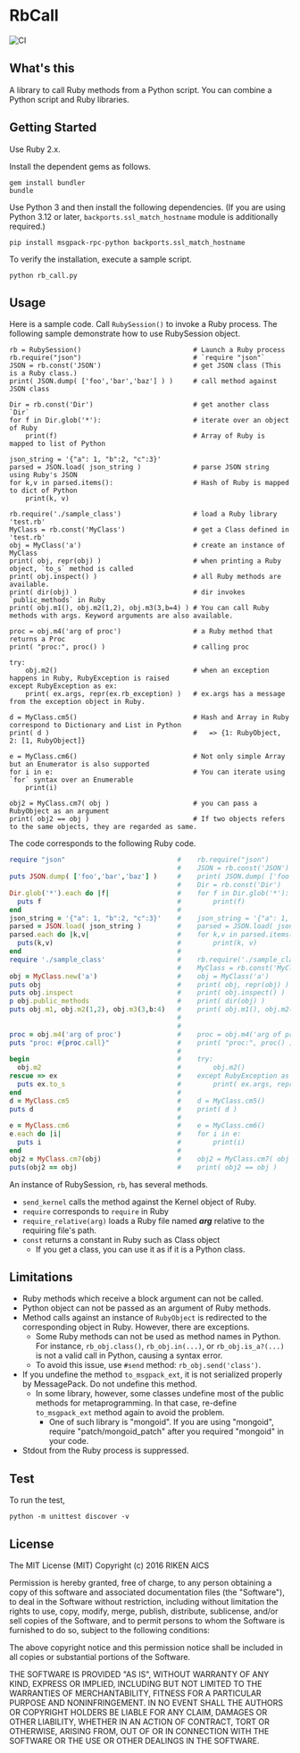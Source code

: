 # RbCall

![CI](https://github.com/yohm/rb_call/actions/workflows/python-app.yml/badge.svg)

## What's this

A library to call Ruby methods from a Python script.
You can combine a Python script and Ruby libraries.

## Getting Started

Use Ruby 2.x.

Install the dependent gems as follows.

```
gem install bundler
bundle
```

Use Python 3 and then install the following dependencies.
(If you are using Python 3.12 or later, `backports.ssl_match_hostname` module is additionally required.)

```
pip install msgpack-rpc-python backports.ssl_match_hostname
```

To verify the installation, execute a sample script.

```
python rb_call.py
```

## Usage

Here is a sample code.
Call `RubySession()` to invoke a Ruby process. The following sample demonstrate how to use RubySession object.

```py3
rb = RubySession()                            # Launch a Ruby process
rb.require("json")                            # `require "json"`
JSON = rb.const('JSON')                       # get JSON class (This is a Ruby class.)
print( JSON.dump( ['foo','bar','baz'] ) )     # call method against JSON class

Dir = rb.const('Dir')                         # get another class `Dir`
for f in Dir.glob('*'):                       # iterate over an object of Ruby
    print(f)                                  # Array of Ruby is mapped to list of Python

json_string = '{"a": 1, "b":2, "c":3}'
parsed = JSON.load( json_string )             # parse JSON string using Ruby's JSON
for k,v in parsed.items():                    # Hash of Ruby is mapped to dict of Python
    print(k, v)

rb.require('./sample_class')                  # load a Ruby library 'test.rb'
MyClass = rb.const('MyClass')                 # get a Class defined in 'test.rb'
obj = MyClass('a')                            # create an instance of MyClass
print( obj, repr(obj) )                       # when printing a Ruby object, `to_s` method is called
print( obj.inspect() )                        # all Ruby methods are available.
print( dir(obj) )                             # dir invokes `public_methods` in Ruby
print( obj.m1(), obj.m2(1,2), obj.m3(3,b=4) ) # You can call Ruby methods with args. Keyword arguments are also available.

proc = obj.m4('arg of proc')                  # a Ruby method that returns a Proc
print( "proc:", proc() )                      # calling proc

try:
    obj.m2()                                  # when an exception happens in Ruby, RubyException is raised
except RubyException as ex:
    print( ex.args, repr(ex.rb_exception) )   # ex.args has a message from the exception object in Ruby.

d = MyClass.cm5()                             # Hash and Array in Ruby correspond to Dictionary and List in Python
print( d )                                    #   => {1: RubyObject, 2: [1, RubyObject]}

e = MyClass.cm6()                             # Not only simple Array but an Enumerator is also supported
for i in e:                                   # You can iterate using `for` syntax over an Enumerable
    print(i)

obj2 = MyClass.cm7( obj )                     # you can pass a RubyObject as an argument
print( obj2 == obj )                          # If two objects refers to the same objects, they are regarded as same.
```

The code corresponds to the following Ruby code.

```rb
require "json"                            #    rb.require("json")
                                          #    JSON = rb.const('JSON')
puts JSON.dump( ['foo','bar','baz'] )     #    print( JSON.dump( ['foo','bar','baz'] ) )
                                          #    Dir = rb.const('Dir')
Dir.glob('*').each do |f|                 #    for f in Dir.glob('*'):
  puts f                                  #        print(f)
end                                       #
json_string = '{"a": 1, "b":2, "c":3}'    #    json_string = '{"a": 1, "b":2, "c":3}'
parsed = JSON.load( json_string )         #    parsed = JSON.load( json_string )
parsed.each do |k,v|                      #    for k,v in parsed.items():
  puts(k,v)                               #        print(k, v)
end                                       #
require './sample_class'                  #    rb.require('./sample_class')
                                          #    MyClass = rb.const('MyClass')
obj = MyClass.new('a')                    #    obj = MyClass('a')
puts obj                                  #    print( obj, repr(obj) )
puts obj.inspect                          #    print( obj.inspect() )
p obj.public_methods                      #    print( dir(obj) )
puts obj.m1, obj.m2(1,2), obj.m3(3,b:4)   #    print( obj.m1(), obj.m2(1,2), obj.m3(3,b=4))
                                          #
                                          #
proc = obj.m4('arg of proc')              #    proc = obj.m4('arg of proc')
puts "proc: #{proc.call}"                 #    print( "proc:", proc() )
                                          #
begin                                     #    try:
  obj.m2                                  #        obj.m2()
rescue => ex                              #    except RubyException as ex:
  puts ex.to_s                            #        print( ex.args, repr(ex.rb_exception) )
end                                       #
d = MyClass.cm5                           #    d = MyClass.cm5()
puts d                                    #    print( d )
                                          #
e = MyClass.cm6                           #    e = MyClass.cm6()
e.each do |i|                             #    for i in e:
  puts i                                  #        print(i)
end                                       #
obj2 = MyClass.cm7(obj)                   #    obj2 = MyClass.cm7( obj )
puts(obj2 == obj)                         #    print( obj2 == obj )
```


An instance of RubySession, `rb`, has several methods.

- `send_kernel` calls the method against the Kernel object of Ruby.
- `require` corresponds to `require` in Ruby
- `require_relative(arg)` loads a Ruby file named ***arg*** relative to the requiring file's path.
- `const` returns a constant in Ruby such as Class object
    - If you get a class, you can use it as if it is a Python class.

## Limitations

- Ruby methods which receive a block argument can not be called.
- Python object can not be passed as an argument of Ruby methods.
- Method calls against an instance of `RubyObject` is redirected to the corresponding object in Ruby. However, there are exceptions.
    - Some Ruby methods can not be used as method names in Python. For instance, `rb_obj.class()`, `rb_obj.in(...)`, or `rb_obj.is_a?(...)` is not a valid call in Python, causing a syntax error.
    - To avoid this issue, use `#send` method: `rb_obj.send('class')`.
- If you undefine the method `to_msgpack_ext`, it is not serialized properly by MessagePack. Do not undefine this method.
    - In some library, however, some classes undefine most of the public methods for metaprogramming. In that case, re-define `to_msgpack_ext` method again to avoid the problem.
        - One of such library is "mongoid". If you are using "mongoid", require "patch/mongoid_patch" after you required "mongoid" in your code.
- Stdout from the Ruby process is suppressed.

## Test

To run the test,

```
python -m unittest discover -v
```


## License

The MIT License (MIT)
Copyright (c) 2016 RIKEN AICS

Permission is hereby granted, free of charge, to any person obtaining a copy of this software and associated documentation files (the "Software"), to deal in the Software without restriction, including without limitation the rights to use, copy, modify, merge, publish, distribute, sublicense, and/or sell copies of the Software, and to permit persons to whom the Software is furnished to do so, subject to the following conditions:

The above copyright notice and this permission notice shall be included in all copies or substantial portions of the Software.

THE SOFTWARE IS PROVIDED "AS IS", WITHOUT WARRANTY OF ANY KIND, EXPRESS OR IMPLIED, INCLUDING BUT NOT LIMITED TO THE WARRANTIES OF MERCHANTABILITY, FITNESS FOR A PARTICULAR PURPOSE AND NONINFRINGEMENT. IN NO EVENT SHALL THE AUTHORS OR COPYRIGHT HOLDERS BE LIABLE FOR ANY CLAIM, DAMAGES OR OTHER LIABILITY, WHETHER IN AN ACTION OF CONTRACT, TORT OR OTHERWISE, ARISING FROM, OUT OF OR IN CONNECTION WITH THE SOFTWARE OR THE USE OR OTHER DEALINGS IN THE SOFTWARE.

